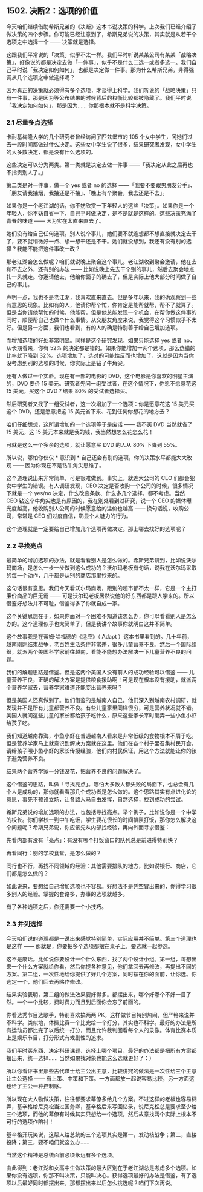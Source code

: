 ## 1502. 决断2：选项的价值

今天咱们继续借助希斯兄弟的《决断》这本书说决策的科学。上次我们已经介绍了做决策的四个步骤。你可能已经注意到了，希斯兄弟说的决策，其实就是从若干个选项之中选择一个 —— 决策就是选择。

这跟我们平常说的「决策」似乎不太一样。我们平时听说某某公司有某某「战略决策」，好像说的都是决定去做「一件事」，似乎不是什么二选一或者多选一。我们自己平时说「我决定如何如何」，也都是决定做一件事。那为什么希斯兄弟，非得强调从几个选项之中做选择呢？

因为真正的决策就必须得有多个选项，才谈得上科学。我们听说的「战略决策」只有一件事，那是因为等公布结果的时候背后的权衡比较都被隐藏了。我们平时说「我决定如何如何」，那是因为…… 你那根本就不是科学决策。

### 2.1 尽量多点选择

卡耐基梅隆大学的几个研究者曾经访问了匹兹堡市的 105 个女中学生，问她们过去一段时间都做过什么决定。这些女中学生说了很多，结果研究者发现，女中学生的大多数决定，都是没有什么选项的。

这些决定可以分为两类。第一类就是决定去做一件事 ——「我决定从此之后再也不指责别人了。」

第二类是对一件事，做一个 yes 或者 no 的选择 ——「我要不要跟男朋友分手」、「朋友请我抽烟，我抽还是不抽」、「晚上有个聚会，我去还是不去」。

如果你是一个老江湖的话，你不妨欣赏一下年轻人的这些「决策」。如果你是一个年轻人，你不妨自省一下，自己平时做决定，是不是就是这样的。这些决策充满了青春的味道 —— 因为实在太直来直去了。

她们没有给自己任何选项。别人说个事儿，她们要不就连想都不想直接就决定去干了，要不就稍微好一点、想一想干还是不干。她们就没想到，我还有没有别的选择？我能不能把这件事改一改？

那老江湖会怎么做呢？咱们就说晚上聚会这个事儿。老江湖收到聚会邀请，他在去和不去之外，还有别的办法 —— 比如说晚上先去干个别的事儿，然后去聚会地点扎一头就走。你邀请他去，他给你面子的确去了，但是实际上他大部分时间做了自己的事儿。

声明一点，我也不是老江湖，我喜欢直来直去。但是多年以来，我的确观察到一些有意思的现象。比如有的人，他请你帮个忙，你肯定是能帮就帮，帮不了就算了。但是当你请他帮忙的时候，他能帮，但是他总能发现一个机会，在帮你做这件事的同时，顺便帮自己也做个什么事情。从交朋友角度来说，我觉得这个习惯似乎不太好。但是另一方面，我们也看到，有的人的确是特别善于给自己增加选项。

而增加选项的好处非常明显。同样是这个研究发现，如果只能选择 yes 或者 no，从长期看来，你有 52% 的决定都是错的。如果你能增加一两个选项，那么选错的比率就下降到 32%。选项增加了，选对的可能性反而也增加了，这就是因为当你没考虑到别的选项的时候，你实际上是钻了牛角尖。

还有人做过一个实验。现在有一部的电影的 DVD，这个电影是你喜欢的明星主演的，DVD 要价 15 美元。研究者先问一组受试者，在这个情况下，你愿不愿意花这 15 美元，买这个 DVD？结果 80% 的受试者选择买。

然后研究者又找了一组受试者，这一次增加了一个选项：你是愿意花这 15 美元买这个 DVD，还是愿意把这 15 美元省下来、花到任何你想花的地方去？

咱们仔细想想，这所谓增加的一个选项等于是废话 —— 我不买 DVD 当然就省了 15 美元，这 15 美元本来就是我的钱，我当然想怎么花怎么花！

可就是这么一个多余的选项，就让愿意买 DVD 的人从 80% 下降到 55%。

所以说，哪怕你仅仅 * 意识到 * 自己还会有别的选项，你的决策水平都能大大改观 —— 因为你现在不是钻牛角尖思维了。

这个道理说出来非常简单，可是很难做到。事实上，就连大公司的 CEO 们都会犯女中学生的错误。有人调研发现，CEO 决定是否收购一个公司的时候，很多情况下就是一个 yes/no 决定，什么改变条款、什么多几个选择，都不考虑。当然 CEO 钻这个牛角尖也是有原因的，我在别处看到过研究，说一个 CEO 的媒体曝光度越高，他收购别人公司的时候愿意给的溢价也越高 —— 换句话说，收购公司，常常是 CEO 们过度自信，彰显个人魅力的行为。

这个道理就是一定要给自己增加几个选项再做决定。那上哪去找好的选项呢？

### 2.2 寻找亮点

最简单的增加选项的办法，就是看看别人是怎么做的。希斯兄弟讲到，比如说沃尔玛商场，是怎么一步一步做到这么成功的？沃尔玛老板有句话，说我在沃尔玛采取的每一个动作，几乎都是从别的商店那里抄来的。

这句话很有意思。我们今天看沃尔玛商场，跟别的超市都不太一样，它是一个主打廉价商品的巨无霸 —— 可是沃尔玛老板居然说他的好东西都是跟人学来的。所以借鉴好想法并不可耻，借鉴得多了你就自成一家。

这个关键思想在于，如果你面对一个困难不知道该怎么办，你可以看看别人是怎么办的。这个道理似乎也太简单了，但是我讲个故事你就明白这并不简单。

这个故事我是在蒂姆·哈福德的《适应》（ Adapt ）这本书里看到的。几十年前，越南刚刚结束战争，老百姓生活条件非常差，很多儿童营养不良。然后一个国际组织，就派两个美国科学家前往越南，看能不能想办法解决一下儿童营养不良的问题。

我们的解题思路是借鉴。但是这两个美国人没有前人的成功经验可以借鉴 —— 儿童营养不良，正确的解决方案是提供粮食援助啊！可是现在根本没有援助，就派两个营养学家去，营养学家难道还能变出营养来吗？

但是美国人还真做到了。他们借鉴的是越南人自己。他们深入到越南农村调研，就发现并不是所有儿童都营养不良。有些儿童家里同样很穷，可是营养状况就不错。美国人就问这些儿童的家长都给孩子吃什么，原来这些家长平时爱弄一些小鱼小虾给孩子吃。

我们知道越南靠海，小鱼小虾在普通越南人看来是非常低级的食物根本不屑于吃。但是营养学家马上就意识到解决方案就在这里。他们在各个村子里召集村民开会，请给孩子喂小鱼小虾的家长传授经验，他们向村民保证，用这个方法就能让你的孩子避免营养不良。

结果两个营养学家一分钱没花，把营养不良的问题解决了。

这个借鉴的思路，叫做「寻找亮点」。哪怕大多数人都失败的局面下，也总会有几个人是成功的，那你就看看那几个成功者是怎么做的。这个思路其实有点进化论的意思，事先不预设立场，让各路人马自由发挥，自然选择，找到成功的尝试。

希斯兄弟说的增加选项的办法，也包括寻找亮点。举个例子，比如说你是一个中学的校长。你们学校一到中午吃饭，学生要花很长的时间排队打饭，那你怎么解决这个问题呢？希斯兄弟说，你应该先从内部找经验，再向外面寻求借鉴：

先看内部有没有「亮点」：有没有哪个打饭窗口的队列总是前进得特别快？

再看同行：别的学校食堂，是怎么做的？

同行也不行，再找不同领域的经验：其他需要排队的地方，比如说银行、商店，它们都是怎么做的？

如此说来，要想给自己增加选项也不容易。好想法不是凭空冒出来的，你得学习很多别人的经验。掌握的套路多，办事的选项就越多。

有了各种选项之后，你还需要一个小技巧。

### 2.3 并列选择

今天咱们说的道理都是一说出来感觉特别简单，实际应用并不简单。第三个道理也是这样 —— 那就是，你要把多个选项都摆在桌子上，要选就一起参选。

这不是废话。比如说你要设计一个什么东西，找了两个设计小组。第一组，每想出来一个什么方案就给你看，然后你提各种意见，他们拿回去再修改，再提出不同的方案。第二组，一次性地给你提供了好几个方案，同时摆在你的面前，让你选。你选定一个，他们回去再略作修改。

结果实验表明，第二组的做法效果要好得多。都摆出来，哪个好哪个不好一目了然。一个一个比较，费时费力而且到后面你会忘了前面的。

你看选秀节目选歌手，特别喜欢搞两两 PK，这样做节目特别热闹，但严格来说并不科学。类似地，体操比赛一个比完给一个打分，其实也不科学。最好的办法是所有运动员都比完了以后统一打分，而且允许裁判回看每个人的录像。体育比赛本质上是娱乐节目，打分形式有戏剧性的追求。

我们平时买东西、决定科研课题、选择上哪个项目，最好的办法都是把所有方案都摆出来，统一选择…… 当然如果找对象也能这么选就更好了：）

所以你看评书里那些古代谋士给主公出主意，比较讲究的做法是一次性给三个主意让主公选择 —— 有上策、中策和下策。一方面都放一起说容易比较，另一方面这也给了主公一种控制感。

所以现在大人物做决策，往往都要求幕僚多给几个方案。不过这样的老板也容易糊弄，基辛格给尼克松当过国务卿，基辛格后来写回忆录，说尼克松总是要求至少给三个选项，而他的幕僚有时候其实只想给一个选项，然后故意找两个实际上根本不可行的选项作陪衬！

基辛格开玩笑说，这帮人给总统的三个选项其实是第一，发动核战争；第二，直接投降；第三，要不咱们就这么办……

当然这个精神是总统面前必须永远有多个选项。

由此得到：老江湖和女高中生做决策的最大区别在于老江湖总是考虑多个选项。如果你没有选项，你那不叫决策，只能叫决心。获得选项最好的办法是借鉴，有了选项以后最好同时都摆出来。那都摆出来以后怎么挑选呢？咱们下次再说。